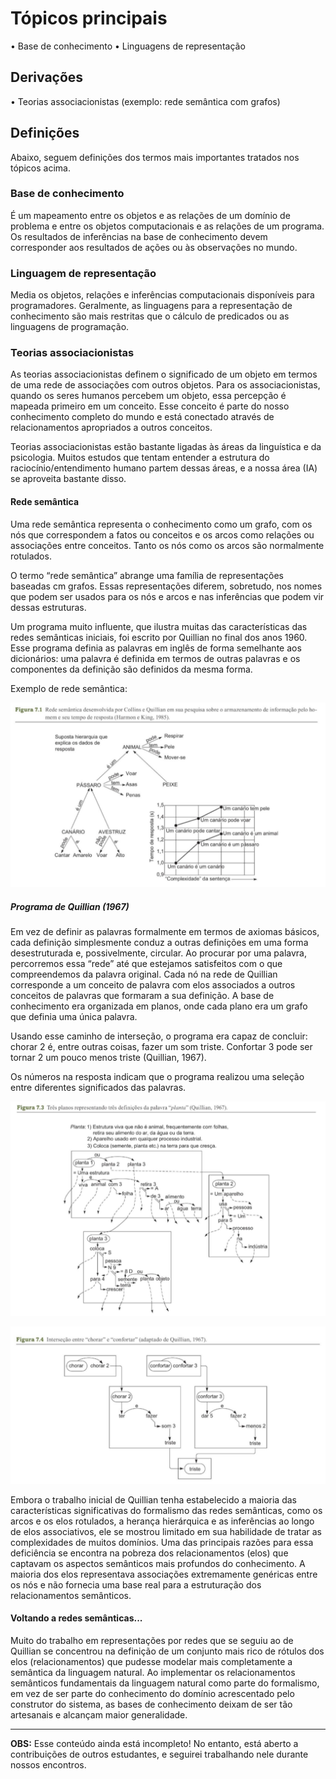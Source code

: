 # Tópicos principais
• Base de conhecimento
• Linguagens de representação

## Derivações
• Teorias associacionistas (exemplo: rede semântica com grafos)

## Definições
Abaixo, seguem definições dos termos mais importantes tratados nos tópicos acima.

### Base de conhecimento
É um mapeamento entre os objetos e as relações de um domínio de problema e entre os
objetos computacionais e as relações de um programa. Os resultados de inferências na base de conhecimento devem corresponder aos resultados de ações ou às observações no mundo.

### Linguagem de representação
Media os objetos, relações e inferências computacionais disponíveis para programadores. Geralmente, as linguagens para a representação de conheci­mento são mais restritas que o cálculo de predicados ou as linguagens de programação.

### Teorias associacionistas
As teorias associacionistas definem o significado de um objeto em termos de uma rede de associações com outros objetos. Para os associacionistas, quando os seres humanos percebem um objeto, essa percepção é mapeada primeiro em um conceito. Esse conceito é parte do nosso conhecimento completo do mundo e está conectado através de relacionamentos apropriados a outros conceitos.

Teorias associacionistas estão bastante ligadas às áreas da linguística e da psicologia. Muitos estudos que tentam entender a estrutura do raciocínio/entendimento humano partem dessas áreas, e a nossa área (IA) se aproveita bastante disso.

#### Rede semântica
Uma rede semântica representa o conhecimento como um grafo, com os nós que correspondem a fatos ou conceitos e os arcos como relações ou associações entre conceitos. Tanto os nós como os arcos são normalmente rotulados.

O termo “rede semântica” abrange uma família de representações baseadas cm grafos. Essas representações diferem, sobretudo, nos nomes que podem ser usados para os nós e arcos e nas inferências que podem vir dessas estruturas.

Um programa muito influente, que ilustra muitas das características das redes semânticas iniciais, foi escrito por Quillian no final dos anos 1960. Esse programa definia as palavras em inglês de forma semelhante aos dicionários: uma palavra é definida em termos de outras palavras e os componentes da definição são definidos da mes­ma forma.

Exemplo de rede semântica:

![Exemplo de rede semântica (Figura 7.1)](https://github.com/niad-ufla/niad/blob/main/IA/Imagens/rede_semantica.png)

##### Programa de Quillian (1967)

Em vez de definir as palavras formalmente em termos de axiomas básicos, cada definição simplesmente conduz a outras definições em uma forma desestruturada e, possivelmente, circular. Ao procurar por uma palavra, percorremos essa “rede” até que estejamos satisfeitos com o que compreendemos da palavra original. Cada nó na rede de Quillian corresponde a um conceito de palavra com elos associados a outros conceitos de
palavras que formaram a sua definição. A base de conhecimento era organizada em planos, onde cada plano era um grafo que definia uma única palavra.

Usando esse caminho de interseção, o programa era capaz de concluir:
chorar 2 é, entre outras coisas, fazer um som triste. Confortar 3 pode ser tornar 2 um pouco menos triste (Quillian, 1967).

Os números na resposta indicam que o programa realizou uma seleção entre diferentes significados das palavras.

![Fluxograma exemplificando o programa de Quillian (Figura 7.3)](https://github.com/niad-ufla/niad/blob/main/IA/Imagens/programa_quillian_1.png)

![Fluxograma exemplificando o programa de Quillian (Figura 7.4)](https://github.com/niad-ufla/niad/blob/main/IA/Imagens/programa_quillian_2.png)

Embora o trabalho inicial de Quillian tenha estabelecido a maioria das características significativas do formalis­mo das redes semânticas, como os arcos e os elos rotulados, a herança hierárquica e as inferências ao longo de elos associativos, ele se mostrou limitado em sua habilidade de tratar as complexidades de muitos domínios. Uma das principais razões para essa deficiência se encontra na pobreza dos relacionamentos (elos) que captavam os aspectos semânticos mais profundos do conhecimento. A maioria dos elos representava associações extremamente genéricas entre os nós e não fornecia uma base real para a estruturação dos relacionamentos semânticos.

#### Voltando a redes semânticas...
Muito do trabalho em representações por redes que se seguiu ao de Quillian se concentrou na definição de um conjunto mais rico de rótulos dos elos (relacionamentos) que pudesse modelar mais completamente a semântica da linguagem natural. Ao implementar os relacionamentos semânticos fundamentais da linguagem natural como parte do formalismo, em vez de ser parte do conhecimento do domínio acrescentado pelo construtor do sistema, as bases de conhecimento deixam de ser tão artesanais e alcançam maior generalidade.

---

**OBS:** Esse conteúdo ainda está incompleto! No entanto, está aberto a contribuições de outros estudantes, e seguirei trabalhando nele durante nossos encontros.
